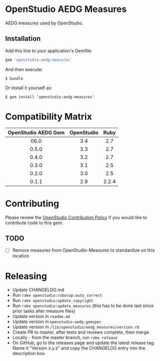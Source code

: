# OpenStudio AEDG Measures 

AEDG measures used by OpenStudio.

## Installation

Add this line to your application's Gemfile:

```ruby
gem 'openstudio-aedg-measures'
```

And then execute:

    $ bundle

Or install it yourself as:

    $ gem install 'openstudio-aedg-measures'

# Compatibility Matrix

|OpenStudio AEDG Gem|OpenStudio|Ruby|
|:--------------:|:----------:|:--------:|
| 06.0 | 3.4      | 2.7    |
| 0.5.0 | 3.3      | 2.7    |
| 0.4.0 | 3.2      | 2.7    |
| 0.3.0 | 3.1      | 2.5    |
| 0.2.0  | 3.0      | 2.5    |
| 0.1.1 | 2.9     | 2.2.4    |

# Contributing 

Please review the [OpenStudio Contribution Policy](https://openstudio.net/openstudio-contribution-policy) if you would like to contribute code to this gem.

## TODO

- [ ] Remove measures from OpenStudio-Measures to standardize on this location

# Releasing

* Update CHANGELOG.md
* Run `rake openstudio:rubocop:auto_correct`
* Run `rake openstudio:update_copyright`
* Run `rake openstudio:update_measures` (this has to be done last since prior tasks alter measure files)
* Update version in `readme.md`
* Update version in `openstudio-aedg.gemspec`
* Update version in `/lib/openstudio/aedg_measures/version.rb`
* Create PR to master, after tests and reviews complete, then merge
* Locally - from the master branch, run `rake release`
* On GitHub, go to the releases page and update the latest release tag. Name it “Version x.y.z” and copy the CHANGELOG entry into the description box.


